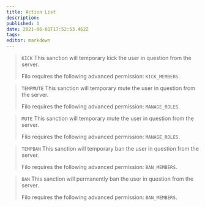 ```yaml
---
title: Action List
description:
published: 1
date: 2021-06-01T17:52:53.462Z
tags:
editor: markdown
---
```


> `KICK`
> This sanction will temporary kick the user in question from the server.
>
> Filo requires the following advanced permission: ``KICK_MEMBERS``.

> `TEMPMUTE`
> This sanction will temporary mute the user in question from the server.
>
> Filo requires the following advanced permission: ``MANAGE_ROLES``.

> `MUTE`
> This sanction will temporary mute the user in question from the server.
>
> Filo requires the following advanced permission: ``MANAGE_ROLES``.

> `TEMPBAN`
> This sanction will temporary ban the user in question from the server.
>
> Filo requires the following advanced permission: ``BAN_MEMBERS``.

> `BAN`
> This sanction will permanently ban the user in question from the server.
>
> Filo requires the following advanced permission: ``BAN_MEMBERS``.
